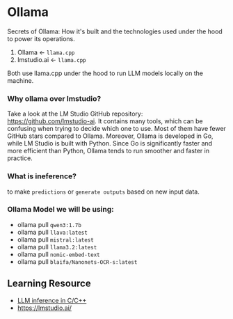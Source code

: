 # Ollama
Secrets of Ollama: How it's built and the technologies used under the hood to power its operations.


1. Ollama <- `llama.cpp`
2. lmstudio.ai <- `llama.cpp`

Both use llama.cpp under the hood to run LLM models locally on the machine.


### Why ollama over lmstudio?
Take a look at the LM Studio GitHub repository: https://github.com/lmstudio-ai. It contains many tools, which can be confusing when trying to decide which one to use. Most of them have fewer GitHub stars compared to Ollama. Moreover, Ollama is developed in Go, while LM Studio is built with Python. Since Go is significantly faster and more efficient than Python, Ollama tends to run smoother and faster in practice.


### What is ineference?
to make `predictions` or `generate outputs` based on new input data.


### Ollama Model we will be using:

* ollama pull `qwen3:1.7b`
* ollama pull `llava:latest`
* ollama pull `mistral:latest`
* ollama pull `llama3.2:latest`
* ollama pull `nomic-embed-text`
* ollama pull `blaifa/Nanonets-OCR-s:latest`


## Learning Resource

* [LLM inference in C/C++](https://github.com/ggml-org/llama.cpp)
* https://lmstudio.ai/
